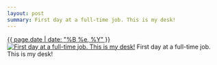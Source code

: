 ```yaml
---
layout: post
summary: First day at a full-time job. This is my desk!
---
```


<p>
  <time><a href="/289">{{ page.date | date: "%B %e, %Y" }}</a></time>
  <a href="/289"><img src="{{ site.assets_url }}/289-640.jpg" srcset="{{ site.assets_url }}/289-1280.jpg 1280w, {{ site.assets_url }}/289-960.jpg 960w, {{ site.assets_url }}/289-640.jpg 640w, {{ site.assets_url }}/289-320.jpg 320w" sizes="(min-width: 700px) 50vw, calc(100vw - 2rem)" alt="First day at a full-time job. This is my desk!" /></a>
  <span>First day at a full-time job. This is my desk!</span>
</p>

